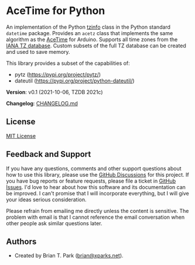 # AceTime for Python

An implementation of the Python
[tzinfo](https://docs.python.org/3/library/datetime.html#tzinfo-objects) class
in the Python standard `datetime` package. Provides an `acetz` class that
implements the same algorithm as the
[AceTime](https://github.com/bxparks/AceTime) for Arduino. Supports all time
zones from the [IANA TZ database](https://www.iana.org/time-zones). Custom
subsets of the full TZ database can be created and used to save memory.

This library provides a subset of the capabilities of:

* pytz (https://pypi.org/project/pytz/)
* dateutil (https://pypi.org/project/python-dateutil/)

**Version**: v0.1 (2021-10-06, TZDB 2021c)

**Changelog**: [CHANGELOG.md](CHANGELOG.md)

<a name="License"></a>
## License

[MIT License](https://opensource.org/licenses/MIT)

<a name="FeedbackAndSupport"></a>
## Feedback and Support

If you have any questions, comments and other support questions about how to
use this library, please use the
[GitHub Discussions](https://github.com/bxparks/AceTimePython/discussions)
for this project. If you have bug reports or feature requests, please file a
ticket in [GitHub Issues](https://github.com/bxparks/AceTimePython/issues).
I'd love to hear about how this software and its documentation can be improved.
I can't promise that I will incorporate everything, but I will give your ideas
serious consideration.

Please refrain from emailing me directly unless the content is sensitive. The
problem with email is that I cannot reference the email conversation when other
people ask similar questions later.

<a name="Authors"></a>
## Authors

* Created by Brian T. Park (brian@xparks.net).
